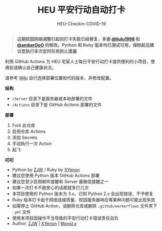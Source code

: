 <h1 align="center">HEU 平安行动自动打卡</h1>

<div align="center">HEU-Checkin-COVID-19</div></br>


> **近期校园网络调整引起的打卡失败已经修复，多谢 [@liulu1998](https://github.com/liulu1998) 和 [@amberOoO](https://github.com/amberOoO) 的修改。Python 和 Ruby 版本均已测试可用，保险起见建议您执行多次定时任务防止遗漏**

利用 GitHub Actions 为 HEU 宅家人士每日平安行动打卡提供便利的小项目，使用前请确认自己健康状况。

请参考 [Wiki](https://github.com/monsterxcn/HEU-Checkin-COVID-19/wiki) 自行选择部署位置和代码版本，并修改配置。


**结构**

 - `/Server` 目录下是服务器或本地部署的文件
 - `/Actions` 目录下是 GitHub Actions 部署的文件


**部署**

 1. Fork 此仓库
 2. 启用仓库 Actions
 3. 添加 Secrets
 4. 手动执行一次 Action
 5. 起飞


**叨叨**

 - Python by [ZJW](https://zjw1.top/2020/03/10/auto_checkin_during_covid19_and_cas_sso_learning/) / Ruby by [XYenon](https://gist.github.com/XYenon/79317d63e7f769e5bdff5b595d709b65)
 - 建议您使用 Python 版本 GitHub Actions 部署
 - 建议您至少启用邮件提醒和 Server 酱微信提醒之一
 - 如果一次打卡不能安心的话那就多打几次
 - 本项目使用的 Python 版本为 3.x。已知 Python 2.x 会出现错误，不予修复
 - Ruby 版本打卡由于网络连接质量、校园服务器响应等某种问题可能出现失败
 - 如需停止 GitHub Action，请删除仓库或删除 `.github/workerflows` 文件夹下 `.yml` 文件
 - 使用本项目因操作不当导致的平安行动打卡错误责任自负
 - Author: [ZJW](https://zjw1.top) | [XYenon](https://xyenon.bid) | [Monst.x](https://monsterx.cn)